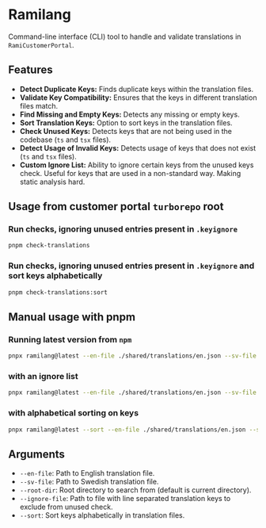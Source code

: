 # Ramilang

Command-line interface (CLI) tool to handle and validate translations in `RamiCustomerPortal`.

## Features

- **Detect Duplicate Keys:** Finds duplicate keys within the translation files.
- **Validate Key Compatibility:** Ensures that the keys in different translation files match.
- **Find Missing and Empty Keys:** Detects any missing or empty keys.
- **Sort Translation Keys:** Option to sort keys in the translation files.
- **Check Unused Keys:** Detects keys that are not being used in the codebase (`ts` and `tsx` files).
- **Detect Usage of Invalid Keys:** Detects usage of keys that does not exist (`ts` and `tsx` files).
- **Custom Ignore List:** Ability to ignore certain keys from the unused keys check. Useful for keys that are used in a non-standard way. Making static analysis hard.

## Usage from customer portal `turborepo` root

### Run checks, ignoring unused entries present in `.keyignore`

```bash
pnpm check-translations
```

### Run checks, ignoring unused entries present in `.keyignore` and sort keys alphabetically

```bash
pnpm check-translations:sort
```

## Manual usage with pnpm

### Running latest version from `npm`

```bash
pnpx ramilang@latest --en-file ./shared/translations/en.json --sv-file ./shared/translations/sv.json
```

### with an ignore list

```bash
pnpx ramilang@latest --en-file ./shared/translations/en.json --sv-file ./shared/translations/sv.json --ignore-file ./shared/translations/.keyignore
```

### with alphabetical sorting on keys

```bash
pnpx ramilang@latest --sort --en-file ./shared/translations/en.json --sv-file ./shared/translations/sv.json
```

## Arguments

- `--en-file`: Path to English translation file.
- `--sv-file`: Path to Swedish translation file.
- `--root-dir`: Root directory to search from (default is current directory).
- `--ignore-file`: Path to file with line separated translation keys to exclude from unused check.
- `--sort`: Sort keys alphabetically in translation files.
